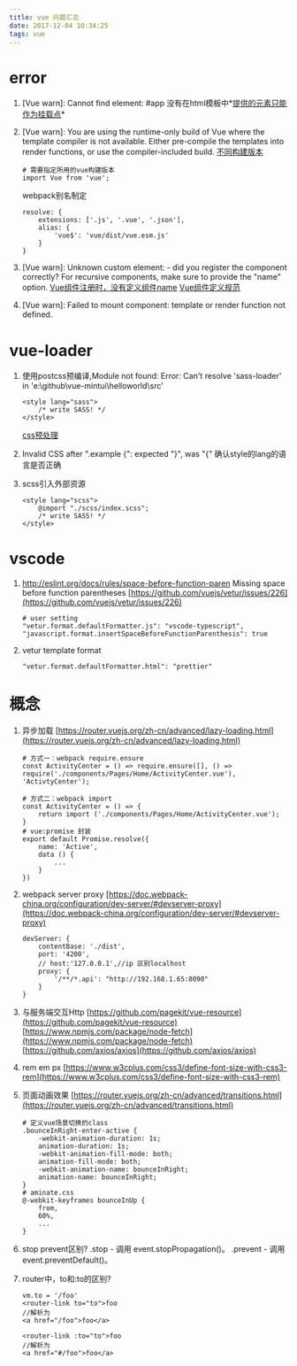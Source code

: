 ```yaml
---
title: vue 问题汇总
date: 2017-12-04 10:34:25
tags: vue
---
```


# error
1. [Vue warn]: Cannot find element: #app
    没有在html模板中*[提供的元素只能作为挂载点](https://cn.vuejs.org/v2/api/#el)*

2. [Vue warn]: You are using the runtime-only build of Vue where the template compiler is not available. Either pre-compile the templates into render functions, or use the compiler-included build.
    [不同构建版本](https://cn.vuejs.org/v2/guide/installation.html#对不同构建版本的解释)
    ````
    # 需要指定所用的vue构建版本
    import Vue from 'vue';
    ````
    webpack别名制定
    ````
    resolve: {
        extensions: ['.js', '.vue', '.json'],
        alias: {
            'vue$': 'vue/dist/vue.esm.js'
        }
    }
    ````

3. [Vue warn]: Unknown custom element: <app> - did you register the component correctly? For recursive components, make sure to provide the "name" option.
    [Vue组件注册时，没有定义组件name](https://cn.vuejs.org/v2/api/#选项-其它)
    [Vue组件定义规范](https://cn.vuejs.org/v2/api/#Vue-component)

4. [Vue warn]: Failed to mount component: template or render function not defined.
    
    
# vue-loader
1. 使用postcss预编译,Module not found: Error: Can't resolve 'sass-loader' in 'e:\github\vue-mintui\helloworld\src'
    ````
    <style lang="sass">
        /* write SASS! */
    </style>
    ````
    [css预处理](https://vue-loader.vuejs.org/zh-cn/configurations/pre-processors.html)

2. Invalid CSS after ".example {": expected "}", was "{"
    确认style的lang的语言是否正确

3. scss引入外部资源
    ````
    <style lang="scss">
        @import "./scss/index.scss";
        /* write SASS! */
    </style>
    ````

# vscode
1. http://eslint.org/docs/rules/space-before-function-paren  Missing space before function parentheses
    [https://github.com/vuejs/vetur/issues/226](https://github.com/vuejs/vetur/issues/226)
    ````
    # user setting
    "vetur.format.defaultFormatter.js": "vscode-typescript",
    "javascript.format.insertSpaceBeforeFunctionParenthesis": true
    ````

2. vetur template format
    ````
    "vetur.format.defaultFormatter.html": "prettier"
    ````

# 概念
1. 异步加载
    [https://router.vuejs.org/zh-cn/advanced/lazy-loading.html](https://router.vuejs.org/zh-cn/advanced/lazy-loading.html)
    ````
    # 方式一：webpack require.ensure
    const ActivityCenter = () => require.ensure([], () => require('./components/Pages/Home/ActivityCenter.vue'), 'ActivtyCenter');
    
    # 方式二：webpack import
    const ActivityCenter = () => {
        return import ('./components/Pages/Home/ActivityCenter.vue');
    }
    # vue:promise 封装
    export default Promise.resolve({
        name: 'Active',
        data () {
            ...
        }
    })
    ````

2. webpack server proxy
    [https://doc.webpack-china.org/configuration/dev-server/#devserver-proxy](https://doc.webpack-china.org/configuration/dev-server/#devserver-proxy)
    ````
    devServer: {
        contentBase: './dist',
        port: '4200',
        // host:'127.0.0.1',//ip 区别localhost
        proxy: {
            '/**/*.api': "http://192.168.1.65:8090"
        }
    }
    ````

3. 与服务端交互Http
    [https://github.com/pagekit/vue-resource](https://github.com/pagekit/vue-resource)
    [https://www.npmjs.com/package/node-fetch](https://www.npmjs.com/package/node-fetch)
    [https://github.com/axios/axios](https://github.com/axios/axios)

4. rem em px
    [https://www.w3cplus.com/css3/define-font-size-with-css3-rem](https://www.w3cplus.com/css3/define-font-size-with-css3-rem)

5. 页面动画效果
    [https://router.vuejs.org/zh-cn/advanced/transitions.html](https://router.vuejs.org/zh-cn/advanced/transitions.html)
    ````
    # 定义vue场景切换的class
    .bounceInRight-enter-active {
        -webkit-animation-duration: 1s;
        animation-duration: 1s;
        -webkit-animation-fill-mode: both;
        animation-fill-mode: both;
        -webkit-animation-name: bounceInRight;
        animation-name: bounceInRight;
    }
    # aminate.css
    @-webkit-keyframes bounceInUp {
        from,
        60%,
        ...
    }
    ````

6. stop prevent区别?
    .stop - 调用 event.stopPropagation()。
    .prevent - 调用 event.preventDefault()。

7. router中，to和:to的区别?

    ````
    vm.to = '/foo'
    <router-link to="to">foo
    //解析为
    <a href="/foo">foo</a>

    <router-link :to="to">foo
    //解析为
    <a href="#/foo">foo</a>
    ````